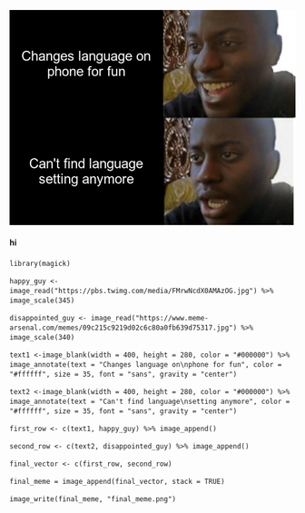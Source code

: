 ![](meme.png)

#### hi

`library(magick)`

`happy_guy <- image_read("https://pbs.twimg.com/media/FMrwNcdX0AMAzOG.jpg") %>%
  image_scale(345)`
  
`disappointed_guy <- image_read("https://www.meme-arsenal.com/memes/09c215c9219d02c6c80a0fb639d75317.jpg") %>%
  image_scale(340)`

`text1 <-image_blank(width = 400, height = 280, color = "#000000") %>%
  image_annotate(text = "Changes language on\nphone for fun", color = "#ffffff", size = 35, font = "sans", gravity = "center")`

`text2 <-image_blank(width = 400, height = 280, color = "#000000") %>%
  image_annotate(text = "Can't find language\nsetting anymore", color = "#ffffff", size = 35, font = "sans", gravity = "center")`

`first_row <- c(text1, happy_guy) %>%
  image_append()`

`second_row <- c(text2, disappointed_guy) %>%
  image_append()`

`final_vector <- c(first_row, second_row)`

`final_meme = image_append(final_vector, stack = TRUE)`

`image_write(final_meme, "final_meme.png")`
